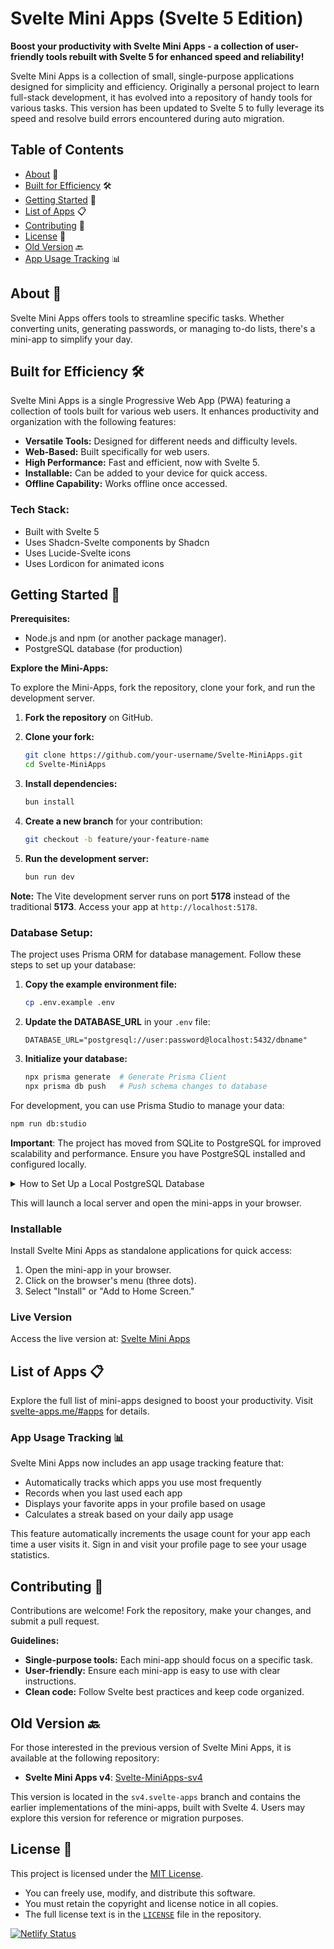 # Svelte Mini Apps (Svelte 5 Edition)

**Boost your productivity with Svelte Mini Apps - a collection of user-friendly tools rebuilt with Svelte 5 for enhanced speed and reliability!**

Svelte Mini Apps is a collection of small, single-purpose applications designed for simplicity and efficiency. Originally a personal project to learn full-stack development, it has evolved into a repository of handy tools for various tasks. This version has been updated to Svelte 5 to fully leverage its speed and resolve build errors encountered during auto migration.

## Table of Contents

- [About](#about) 📝
- [Built for Efficiency](#built-for-efficiency) 🛠️
- [Getting Started](#getting-started) 🏁
- [List of Apps](#list-of-apps) 📋
- [Contributing](#contributing) 🤝
- [License](#license) 📄
- [Old Version](#old-version) 🔙
- [App Usage Tracking](#app-usage-tracking) 📊

## About 📝

Svelte Mini Apps offers tools to streamline specific tasks. Whether converting units, generating passwords, or managing to-do lists, there's a mini-app to simplify your day.

## Built for Efficiency 🛠️

Svelte Mini Apps is a single Progressive Web App (PWA) featuring a collection of tools built for various web users. It enhances productivity and organization with the following features:

- **Versatile Tools:** Designed for different needs and difficulty levels.
- **Web-Based:** Built specifically for web users.
- **High Performance:** Fast and efficient, now with Svelte 5.
- **Installable:** Can be added to your device for quick access.
- **Offline Capability:** Works offline once accessed.

### Tech Stack:

- Built with Svelte 5
- Uses Shadcn-Svelte components by Shadcn
- Uses Lucide-Svelte icons
- Uses Lordicon for animated icons

## Getting Started 🏁

**Prerequisites:**

- Node.js and npm (or another package manager).
- PostgreSQL database (for production)

**Explore the Mini-Apps:**

To explore the Mini-Apps, fork the repository, clone your fork, and run the development server.

1.  **Fork the repository** on GitHub.
2.  **Clone your fork:**

    ```bash
    git clone https://github.com/your-username/Svelte-MiniApps.git
    cd Svelte-MiniApps
    ```

3.  **Install dependencies:**

    ```bash
    bun install
    ```

4.  **Create a new branch** for your contribution:

    ```bash
    git checkout -b feature/your-feature-name
    ```

5.  **Run the development server:**

    ```bash
    bun run dev
    ```

**Note:** The Vite development server runs on port **5178** instead of the traditional **5173**. Access your app at `http://localhost:5178`.

### Database Setup:

The project uses Prisma ORM for database management. Follow these steps to set up your database:

1.  **Copy the example environment file:**

    ```bash
    cp .env.example .env
    ```

2.  **Update the DATABASE_URL** in your `.env` file:

    ```env
    DATABASE_URL="postgresql://user:password@localhost:5432/dbname"
    ```

3.  **Initialize your database:**

    ```bash
    npx prisma generate  # Generate Prisma Client
    npx prisma db push   # Push schema changes to database
    ```

For development, you can use Prisma Studio to manage your data:

```bash
npm run db:studio
```

**Important**: The project has moved from SQLite to PostgreSQL for improved scalability and performance. Ensure you have PostgreSQL installed and configured locally.

<details>
    <summary>How to Set Up a Local PostgreSQL Database</summary>
    <ol>
        <li>Download and install PostgreSQL from the <a href="https://www.postgresql.org/download/">official website</a>.</li>
        <li>During installation, set a username and password for the PostgreSQL superuser (e.g., <code>postgres</code>).</li>
        <li>Once installed, open the PostgreSQL shell or a GUI tool like pgAdmin.</li>
        <li>Create a new database:
            <pre><code>CREATE DATABASE mydatabase;</code></pre>
        </li>
        <li>Update your <code>.env</code> file with the connection string:
            <pre><code>DATABASE_URL="postgresql://<username>:<password>@localhost:5432/mydatabase"</code></pre>
        </li>
        <li>Test the connection by running:
            <pre><code>npx prisma db pull</code></pre>
        </li>
    </ol>
</details>

This will launch a local server and open the mini-apps in your browser.

### Installable

Install Svelte Mini Apps as standalone applications for quick access:

1.  Open the mini-app in your browser.
2.  Click on the browser's menu (three dots).
3.  Select "Install" or "Add to Home Screen."

### Live Version

Access the live version at: [Svelte Mini Apps](https://svelte-apps.me/)

## List of Apps 📋

Explore the full list of mini-apps designed to boost your productivity. Visit [svelte-apps.me/#apps](https://svelte-apps.me/#apps) for details.

### App Usage Tracking 📊

Svelte Mini Apps now includes an app usage tracking feature that:

- Automatically tracks which apps you use most frequently
- Records when you last used each app
- Displays your favorite apps in your profile based on usage
- Calculates a streak based on your daily app usage

This feature automatically increments the usage count for your app each time a user visits it. Sign in and visit your profile page to see your usage statistics.

## Contributing 🤝

Contributions are welcome! Fork the repository, make your changes, and submit a pull request.

**Guidelines:**

- **Single-purpose tools:** Each mini-app should focus on a specific task.
- **User-friendly:** Ensure each mini-app is easy to use with clear instructions.
- **Clean code:** Follow Svelte best practices and keep code organized.

## Old Version 🔙

For those interested in the previous version of Svelte Mini Apps, it is available at the following repository:

- **Svelte Mini Apps v4**: [Svelte-MiniApps-sv4](https://github.com/Michael-Obele/Svelte-MiniApps-sv4)

This version is located in the `sv4.svelte-apps` branch and contains the earlier implementations of the mini-apps, built with Svelte 4. Users may explore this version for reference or migration purposes.

## License 📄

This project is licensed under the [MIT License](https://opensource.org/licenses/mit).

- You can freely use, modify, and distribute this software.
- You must retain the copyright and license notice in all copies.
- The full license text is in the [`LICENSE`](LICENSE) file in the repository.

[![Netlify Status](https://api.netlify.com/api/v1/badges/0d21d41b-36d1-4e3e-9d4a-897788f50b7b/deploy-status)](https://app.netlify.com/sites/svelte-mini-apps/deploys)

